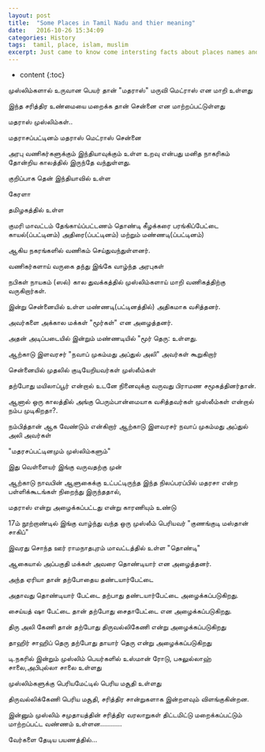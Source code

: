 ```yaml
---
layout: post
title:  "Some Places in Tamil Nadu and thier meaning"
date:   2016-10-26 15:34:09
categories: History
tags:  tamil, place, islam, muslim
excerpt: Just came to know come intersting facts about places names and thier connection with Islam and Muslims
---
```


* content
{:toc}


முஸ்லிம்களால் உருவான பெயர் தான் "மதராஸ்" மருவி மெட்ராஸ் என மாறி உள்ளது

இந்த சரித்திர உண்மையை மறைக்க தான் சென்னை என மாற்றப்பட்டுள்ளது


மதராஸ் முஸ்லிம்கள்..

மதராசப்பட்டினம்
மதராஸ்
மெட்ராஸ்
சென்னை

அரபு வணிகர்களுக்கும் இந்தியாவுக்கும் உள்ள உறவு என்பது மனித நாகரிகம் தோன்றிய காலத்தில் இருந்தே வந்துள்ளது.

குறிப்பாக தென் இந்தியாவில் உள்ள

கேரளா

தமிழகத்தில் உள்ள

குமரி மாவட்டம்
தேங்காய்ப்பட்டணம்
தொண்டி
கீழக்கரை
பரங்கிப்பேட்டை
காயல்(ப்பட்டினம்)
அதிரை(ப்பட்டினம்)
மற்றும்
மண்ணடி(ப்பட்டினம்)

ஆகிய நகரங்களில் வணிகம் செய்துவந்துள்ளனர்.

வணிகர்களாய் வருகை தந்து இங்கே வாழ்ந்த அரபுகள்

நபிகள் நாயகம் (ஸல்) கால துவக்கத்தில் முஸ்லிம்களாய் மாறி வணிகத்திற்கு வருகிறார்கள்.

இன்று சென்னையில் உள்ள மண்ணடி(பட்டினத்தில்) அதிகமாக வசித்தனர்.

அவர்களை அக்கால மக்கள் "மூர்கள்" என அழைத்தனர்.

அதன் அடிப்படையில் இன்றும் மண்ணடியில் "மூர் தெரு: உள்ளது.

ஆற்காடு இளவரசர் "நவாப் முகம்மது அப்துல் அலி" அவர்கள் கூறுகிறார்

சென்னையில் முதலில் குடியேறியவர்கள் முஸ்லீம்கள்

தற்போது மயிலாப்பூர் என்றால் உடனே நினைவுக்கு வருவது பிராமண சமூகத்தினர்தான்.

ஆனால் ஒரு காலத்தில் அங்கு பெரும்பான்மையாக வசித்தவர்கள் முஸ்லீம்கள் என்றால் நம்ப முடிகிறதா?.

நம்பித்தான் ஆக வேண்டும் என்கிறார் ஆற்காடு இளவரசர் நவாப் முகம்மது அப்துல் அலி அவர்கள்

"மதரசப்பட்டினமும் முஸ்லிம்களும்"

இது வெள்ளையர் இங்கு வருவதற்கு முன்

ஆற்காடு நாவபின் ஆளுகைக்கு உட்பட்டிருந்த இந்த நிலப்பரப்பில் மதரசா என்ற பள்ளிக்கூடங்கள் நிறைந்து இருந்ததால்,

மதராஸ் என்று அழைக்கப்பட்டது என்று காரணியும் உண்டு

17ம் நூற்றாண்டில் இங்கு வாழ்ந்து வந்த ஒரு முஸ்லீம் பெரியவர் "குணங்குடி மஸ்தான் சாகிப்"

இவரது சொந்த ஊர் ராமநாதபுரம் மாவட்டத்தில் உள்ள "தொண்டி"

ஆகையால் அப்பகுதி மக்கள் அவரை தொண்டியார் என அழைத்தனர்.

அந்த ஏரியா தான் தற்போதைய தண்டயார்பேட்டை

அதாவது தொண்டியார் பேட்டை தற்பாது தண்டயார்பேட்டை அழைக்கப்படுகிறது.

சைய்யத் ஷா பேட்டை தான் தற்போது சைதாபேட்டை என அழைக்கப்படுகிறது.

திரு அலி கேணி தான் தற்போது திருவல்லிகேணி என்று அழைக்கப்படுகிறது

தாஹிர் சாஹிப் தெரு தற்போது தாயார் தெரு என்று அழைக்கப்படுகிறது

டி.நகரில் இன்றும் முஸ்லிம் பெயர்களில் உஸ்மான் ரோடு, பசுலுல்லாஹ் சாலை,அபிபுல்லா சாலை உள்ளது

முஸ்லிம்களுக்கு பெரியமேட்டில் பெரிய மசூதி உள்ளது

திருவல்லிக்கேணி பெரிய மசூதி, சரித்திர சான்றுகளாக இன்றளவும் விளங்குகின்றன.

இன்னும் முஸ்லிம் சமுதாயத்தின் சரித்திர வரலாறுகள் திட்டமிட்டு  மறைக்கப்பட்டும் மாற்றப்பட்ட வண்ணம் உள்ளன...........

வேர்களை தேடிய பயணத்தில்...

